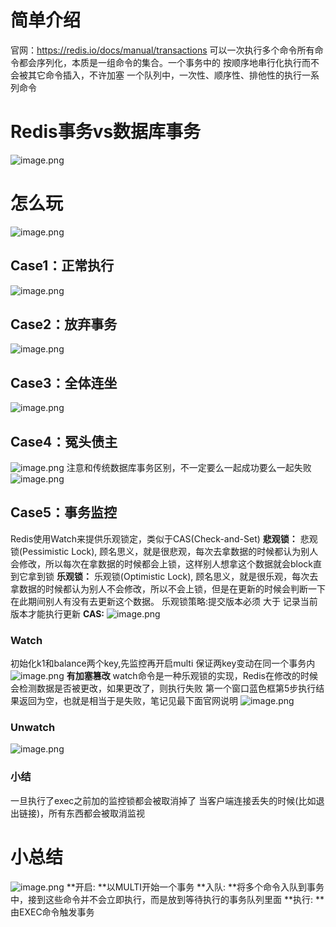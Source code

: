 # 简单介绍
官网：https://redis.io/docs/manual/transactions
可以一次执行多个命令所有命令都会序列化，本质是一组命令的集合。一个事务中的
按顺序地串行化执行而不会被其它命令插入，不许加塞
一个队列中，一次性、顺序性、排他性的执行一系列命令
# Redis事务vs数据库事务
![image.png](https://cdn.nlark.com/yuque/0/2023/png/12600036/1692447810539-46fdbd9e-c773-4e50-86fb-b5b78b9fb962.png#averageHue=%23eaedf5&clientId=u5ee178e2-d53b-4&from=paste&height=208&id=u6deb38f1&originHeight=312&originWidth=1614&originalType=binary&ratio=1.5&rotation=0&showTitle=false&size=136869&status=done&style=none&taskId=u66abc4a7-6e34-4cc7-baf2-f7399b58efe&title=&width=1076)
# 怎么玩
![image.png](https://cdn.nlark.com/yuque/0/2023/png/12600036/1692448011453-3f29d922-58f9-468b-abf2-d954e8a6d537.png#averageHue=%23eee8d5&clientId=u5ee178e2-d53b-4&from=paste&height=465&id=u5e79f07f&originHeight=698&originWidth=971&originalType=binary&ratio=1.5&rotation=0&showTitle=false&size=209688&status=done&style=none&taskId=ua3a7d515-e620-4c45-ab58-055d9165df5&title=&width=647.3333333333334)

## Case1：正常执行
![image.png](https://cdn.nlark.com/yuque/0/2023/png/12600036/1692450089151-936c9ff7-4560-4faf-bb9a-e0ab2a56e0b1.png#averageHue=%23fef3f3&clientId=u5ee178e2-d53b-4&from=paste&height=356&id=uc94ff413&originHeight=534&originWidth=705&originalType=binary&ratio=1.5&rotation=0&showTitle=false&size=84682&status=done&style=none&taskId=u116f2b72-e114-47da-ba71-f5521679414&title=&width=470)
## Case2：放弃事务
![image.png](https://cdn.nlark.com/yuque/0/2023/png/12600036/1692450132546-0b7170fd-822e-4309-8b4b-332d0abe9629.png#averageHue=%23e1e1e0&clientId=u5ee178e2-d53b-4&from=paste&height=261&id=u4a9ceed8&originHeight=392&originWidth=554&originalType=binary&ratio=1.5&rotation=0&showTitle=false&size=82729&status=done&style=none&taskId=u01225836-14d2-41a3-ae59-68b4b273064&title=&width=369.3333333333333)
## Case3：全体连坐
![image.png](https://cdn.nlark.com/yuque/0/2023/png/12600036/1692450183615-fbad6cae-fa05-4b8e-8286-abc90b7706e6.png#averageHue=%23fef6f6&clientId=u5ee178e2-d53b-4&from=paste&height=443&id=u1c3811a9&originHeight=665&originWidth=1326&originalType=binary&ratio=1.5&rotation=0&showTitle=false&size=218741&status=done&style=none&taskId=u65ae75cc-ce64-44d9-83f0-63d6f184492&title=&width=884)
## Case4：冤头债主
![image.png](https://cdn.nlark.com/yuque/0/2023/png/12600036/1692450306951-726a497c-7e59-47f4-a7ae-3a51e3547d2b.png#averageHue=%23fef9f9&clientId=u5ee178e2-d53b-4&from=paste&height=444&id=uc6327e7c&originHeight=666&originWidth=1094&originalType=binary&ratio=1.5&rotation=0&showTitle=false&size=169603&status=done&style=none&taskId=uac25ee38-9be4-4a83-98c4-bd0e8772470&title=&width=729.3333333333334)
注意和传统数据库事务区别，不一定要么一起成功要么一起失败
![image.png](https://cdn.nlark.com/yuque/0/2023/png/12600036/1692450325830-b5c64711-24d4-4a56-9917-6993e10ab622.png#averageHue=%23e1e5ce&clientId=u5ee178e2-d53b-4&from=paste&height=214&id=u8b1ada57&originHeight=321&originWidth=1003&originalType=binary&ratio=1.5&rotation=0&showTitle=false&size=94475&status=done&style=none&taskId=u03b553a2-3857-439f-b088-8b5d4c0a0cf&title=&width=668.6666666666666)
## Case5：事务监控
Redis使用Watch来提供乐观锁定，类似于CAS(Check-and-Set)
**悲观锁：**
悲观锁(Pessimistic Lock), 顾名思义，就是很悲观，每次去拿数据的时候都认为别人会修改，所以每次在拿数据的时候都会上锁，这样别人想拿这个数据就会block直到它拿到锁
**乐观锁：**
乐观锁(Optimistic Lock), 顾名思义，就是很乐观，每次去拿数据的时候都认为别人不会修改，所以不会上锁，但是在更新的时候会判断一下在此期间别人有没有去更新这个数据。
乐观锁策略:提交版本必须   大于   记录当前版本才能执行更新
**CAS:**
![image.png](https://cdn.nlark.com/yuque/0/2023/png/12600036/1692450573982-6dc02a4f-8f1c-48fa-aafc-f1550162e088.png#averageHue=%23e0cfb9&clientId=u5ee178e2-d53b-4&from=paste&height=239&id=u8b3d3810&originHeight=358&originWidth=1094&originalType=binary&ratio=1.5&rotation=0&showTitle=false&size=119417&status=done&style=none&taskId=u260b455d-b0dd-469a-8c44-40e9958c8ad&title=&width=729.3333333333334)
### Watch
初始化k1和balance两个key,先监控再开启multi  保证两key变动在同一个事务内
![image.png](https://cdn.nlark.com/yuque/0/2023/png/12600036/1692450664873-bc6fbdd5-d562-42bd-a2cd-e14f5fcca32c.png#averageHue=%23fcf8f8&clientId=u5ee178e2-d53b-4&from=paste&height=443&id=u3567f371&originHeight=665&originWidth=657&originalType=binary&ratio=1.5&rotation=0&showTitle=false&size=119339&status=done&style=none&taskId=u3506b3cd-4e05-48ab-a021-c1dcebbb088&title=&width=438)
**有加塞篡改**
watch命令是一种乐观锁的实现，Redis在修改的时候会检测数据是否被更改，如果更改了，则执行失败
第一个窗口蓝色框第5步执行结果返回为空，也就是相当于是失败，笔记见最下面官网说明
![image.png](https://cdn.nlark.com/yuque/0/2023/png/12600036/1692450777345-55a62d49-b0c4-4399-acea-1767ec50890b.png#averageHue=%23e4e0da&clientId=u5ee178e2-d53b-4&from=paste&height=547&id=ue23b439b&originHeight=820&originWidth=1318&originalType=binary&ratio=1.5&rotation=0&showTitle=false&size=301011&status=done&style=none&taskId=u784a40bb-fcee-4a18-a257-eedadde4e4f&title=&width=878.6666666666666)
### Unwatch
![image.png](https://cdn.nlark.com/yuque/0/2023/png/12600036/1692450822513-a1b84b50-3a17-4062-b92a-ce1233ec3c74.png#averageHue=%23faf1f1&clientId=u5ee178e2-d53b-4&from=paste&height=414&id=u8ee7648b&originHeight=621&originWidth=1163&originalType=binary&ratio=1.5&rotation=0&showTitle=false&size=174172&status=done&style=none&taskId=u179fa6cd-65d6-4f2a-834b-76d9834b159&title=&width=775.3333333333334)
### 小结
一旦执行了exec之前加的监控锁都会被取消掉了
当客户端连接丢失的时候(比如退出链接)，所有东西都会被取消监视
# 小总结
![image.png](https://cdn.nlark.com/yuque/0/2023/png/12600036/1692450975949-4098e119-9299-426b-8f8b-68f7071dc7e1.png#averageHue=%23f6f6f6&clientId=u5ee178e2-d53b-4&from=paste&height=417&id=uaa43560c&originHeight=625&originWidth=1014&originalType=binary&ratio=1.5&rotation=0&showTitle=false&size=144348&status=done&style=none&taskId=u0dced8de-5c4e-4005-bca9-a5f3d099862&title=&width=676)
**开启: **以MULTI开始一个事务
**入队: **将多个命令入队到事务中，接到这些命令并不会立即执行，而是放到等待执行的事务队列里面
**执行: **由EXEC命令触发事务

